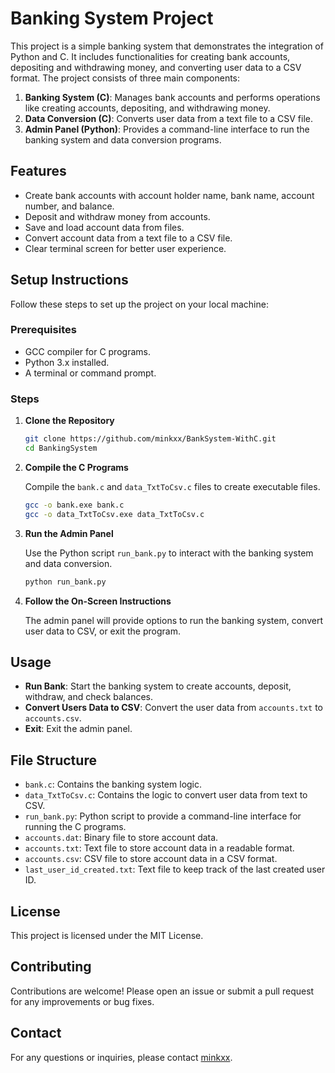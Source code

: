 # Banking System Project

This project is a simple banking system that demonstrates the integration of Python and C. It includes functionalities for creating bank accounts, depositing and withdrawing money, and converting user data to a CSV format. The project consists of three main components:

1. **Banking System (C)**: Manages bank accounts and performs operations like creating accounts, depositing, and withdrawing money.
2. **Data Conversion (C)**: Converts user data from a text file to a CSV file.
3. **Admin Panel (Python)**: Provides a command-line interface to run the banking system and data conversion programs.

## Features

- Create bank accounts with account holder name, bank name, account number, and balance.
- Deposit and withdraw money from accounts.
- Save and load account data from files.
- Convert account data from a text file to a CSV file.
- Clear terminal screen for better user experience.

## Setup Instructions

Follow these steps to set up the project on your local machine:

### Prerequisites

- GCC compiler for C programs.
- Python 3.x installed.
- A terminal or command prompt.

### Steps

1. **Clone the Repository**

    ```sh
    git clone https://github.com/minkxx/BankSystem-WithC.git
    cd BankingSystem
    ```

2. **Compile the C Programs**

    Compile the `bank.c` and `data_TxtToCsv.c` files to create executable files.

    ```sh
    gcc -o bank.exe bank.c
    gcc -o data_TxtToCsv.exe data_TxtToCsv.c
    ```

3. **Run the Admin Panel**

    Use the Python script `run_bank.py` to interact with the banking system and data conversion.

    ```sh
    python run_bank.py
    ```

4. **Follow the On-Screen Instructions**

    The admin panel will provide options to run the banking system, convert user data to CSV, or exit the program.

## Usage

- **Run Bank**: Start the banking system to create accounts, deposit, withdraw, and check balances.
- **Convert Users Data to CSV**: Convert the user data from `accounts.txt` to `accounts.csv`.
- **Exit**: Exit the admin panel.

## File Structure

- `bank.c`: Contains the banking system logic.
- `data_TxtToCsv.c`: Contains the logic to convert user data from text to CSV.
- `run_bank.py`: Python script to provide a command-line interface for running the C programs.
- `accounts.dat`: Binary file to store account data.
- `accounts.txt`: Text file to store account data in a readable format.
- `accounts.csv`: CSV file to store account data in a CSV format.
- `last_user_id_created.txt`: Text file to keep track of the last created user ID.

## License

This project is licensed under the MIT License.

## Contributing

Contributions are welcome! Please open an issue or submit a pull request for any improvements or bug fixes.

## Contact

For any questions or inquiries, please contact [minkxx](mailto:aryuokk@gmail.com).

